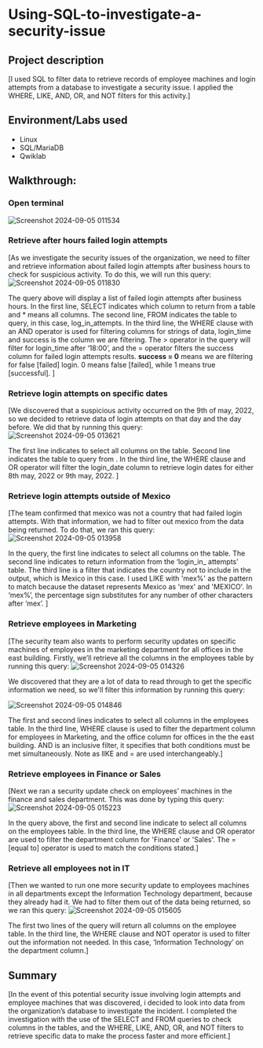 # Using-SQL-to-investigate-a-security-issue

## Project description
[I used SQL to filter data to retrieve records of employee machines and login attempts from a database to investigate a security issue. I applied the WHERE, LIKE, AND, OR, and NOT filters for this activity.]

## Environment/Labs used
- Linux
- SQL/MariaDB
- Qwiklab

## Walkthrough:

### Open terminal
![Screenshot 2024-09-05 011534](https://github.com/user-attachments/assets/2b1b2c12-32ba-4c5a-9737-bb305543390b)

### Retrieve after hours failed login attempts
[As we investigate the security issues of the organization, we need to filter and retrieve information about failed login attempts after business hours to check for suspicious activity. To do this, we will run this query:
![Screenshot 2024-09-05 011830](https://github.com/user-attachments/assets/d39a49da-405d-4f31-8a70-dcff723f6a81)


The query above will display a list of failed login attempts after business hours. In the first line, SELECT indicates which column to return from a table and * means all columns. The second line, FROM indicates the table to query, in this case,  log_in_attempts. In the third line, the WHERE clause with an AND operator is used for filtering columns for strings of data, login_time and success is the column we are filtering.  The > operator in the query will filter for login_time after ‘18:00’, and the = operator filters the success column for failed login attempts results. <b>success = 0</b> means we are filtering for false [failed] login. 0 means false [failed], while 1 means true [successful]. ]

### Retrieve login attempts on specific dates

[We discovered that a suspicious activity occurred on the 9th of may, 2022, so we decided to retrieve data of login attempts on that day and the day before. We did that by running this query:
![Screenshot 2024-09-05 013621](https://github.com/user-attachments/assets/fd45102a-b01e-4a5c-a1e0-6510682f8362)


The first line indicates to select all columns on the table. Second line indicates the table to query from . In the third line, the WHERE clause and OR operator will filter the login_date column to retrieve login dates for either 8th may, 2022 or 9th may, 2022. ]

### Retrieve login attempts outside of Mexico
[The team confirmed that mexico was not a country that had failed login attempts. With that information, we had to filter out mexico from the data being returned. To do that, we ran this query:
![Screenshot 2024-09-05 013958](https://github.com/user-attachments/assets/90f6f38b-33c1-4091-8432-ea28c92745f9)

In the query, the first line indicates to select all columns on the table. The second line indicates to return information from the ‘login_in_ attempts’ table. The third line is a filter that indicates the country not to include in the output, which is Mexico in this case. I used LIKE with 'mex%' as the pattern to match because the dataset represents Mexico as 'mex' and 'MEXICO'. In  ‘mex%’, the percentage sign substitutes for any number of other characters after ‘mex’. ]

### Retrieve employees in Marketing
[The security team also wants to perform security updates on specific machines of employees in the marketing department for all offices in the east building. 
Firstly, we’ll retrieve all the columns in the employees table by running this query:
![Screenshot 2024-09-05 014326](https://github.com/user-attachments/assets/b995a350-132f-4c4c-a342-6381d83da063)


We discovered that they are a lot of data to read through to get the specific information we need, so we'll filter this information by running this query:

![Screenshot 2024-09-05 014846](https://github.com/user-attachments/assets/61b7ab88-b30e-431b-91ec-24c4f6bfd102)


The first and second lines indicates to select all columns in the employees table. In the  third line,
WHERE clause is used to filter the department column for employees in Marketing, and the office column for offices in the the east building. AND is an inclusive filter, it specifies that  both conditions must be met simultaneously. Note as lIKE and = are used interchangeably.] 

### Retrieve employees in Finance or Sales
[Next we ran a security update check on employees' machines in the finance and sales department. This was done by typing this query:
![Screenshot 2024-09-05 015223](https://github.com/user-attachments/assets/31d8d3dd-7c02-471a-9755-efb796033d0b)


In the query above, the first and second line indicate to select all columns on the employees table. In the third line, the WHERE clause and OR operator are used to filter the department column for 'Finance' or 'Sales'. The = [equal to] operator is used to match the conditions stated.]

### Retrieve all employees not in IT
[Then we wanted to run one more security update to employees machines in all departments except the Information Technology department, because they already had it. We had to filter them out of the data being returned, so we ran this query:
![Screenshot 2024-09-05 015605](https://github.com/user-attachments/assets/d0895268-3130-4e0f-95b5-74bf24cc7bf4)


The first two lines of the query will return all columns on the employee table. In the third line, the WHERE clause and NOT operator is used to filter out the information not needed. In this case, ‘Information Technology’ on the department column.]

## Summary
[In the event of this potential security issue involving login attempts and employee machines
that was discovered, i decided to look into data from the organization’s database to investigate the incident. I completed the investigation with the use of the SELECT and FROM queries to check columns in the tables, and the WHERE, LIKE, AND, OR, and NOT filters to retrieve specific data to make the process faster and more efficient.]
